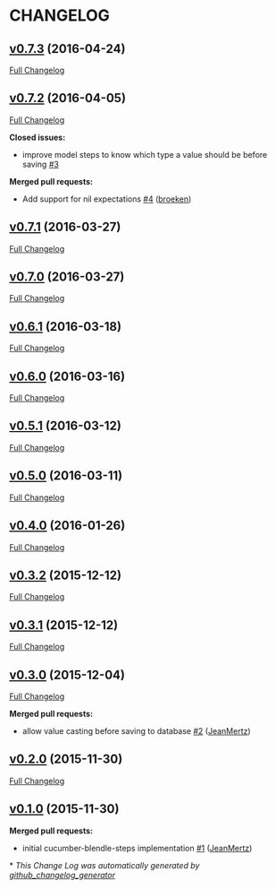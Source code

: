 # CHANGELOG

## [v0.7.3](https://github.com/blendle/cucumber-blendle-steps/tree/v0.7.3) (2016-04-24)
[Full Changelog](https://github.com/blendle/cucumber-blendle-steps/compare/v0.7.2...v0.7.3)

## [v0.7.2](https://github.com/blendle/cucumber-blendle-steps/tree/v0.7.2) (2016-04-05)
[Full Changelog](https://github.com/blendle/cucumber-blendle-steps/compare/v0.7.1...v0.7.2)

**Closed issues:**

- improve model steps to know which type a value should be before saving [\#3](https://github.com/blendle/cucumber-blendle-steps/issues/3)

**Merged pull requests:**

- Add support for nil expectations [\#4](https://github.com/blendle/cucumber-blendle-steps/pull/4) ([broeken](https://github.com/broeken))

## [v0.7.1](https://github.com/blendle/cucumber-blendle-steps/tree/v0.7.1) (2016-03-27)
[Full Changelog](https://github.com/blendle/cucumber-blendle-steps/compare/v0.7.0...v0.7.1)

## [v0.7.0](https://github.com/blendle/cucumber-blendle-steps/tree/v0.7.0) (2016-03-27)
[Full Changelog](https://github.com/blendle/cucumber-blendle-steps/compare/v0.6.1...v0.7.0)

## [v0.6.1](https://github.com/blendle/cucumber-blendle-steps/tree/v0.6.1) (2016-03-18)
[Full Changelog](https://github.com/blendle/cucumber-blendle-steps/compare/v0.6.0...v0.6.1)

## [v0.6.0](https://github.com/blendle/cucumber-blendle-steps/tree/v0.6.0) (2016-03-16)
[Full Changelog](https://github.com/blendle/cucumber-blendle-steps/compare/v0.5.1...v0.6.0)

## [v0.5.1](https://github.com/blendle/cucumber-blendle-steps/tree/v0.5.1) (2016-03-12)
[Full Changelog](https://github.com/blendle/cucumber-blendle-steps/compare/v0.5.0...v0.5.1)

## [v0.5.0](https://github.com/blendle/cucumber-blendle-steps/tree/v0.5.0) (2016-03-11)
[Full Changelog](https://github.com/blendle/cucumber-blendle-steps/compare/v0.4.0...v0.5.0)

## [v0.4.0](https://github.com/blendle/cucumber-blendle-steps/tree/v0.4.0) (2016-01-26)
[Full Changelog](https://github.com/blendle/cucumber-blendle-steps/compare/v0.3.2...v0.4.0)

## [v0.3.2](https://github.com/blendle/cucumber-blendle-steps/tree/v0.3.2) (2015-12-12)
[Full Changelog](https://github.com/blendle/cucumber-blendle-steps/compare/v0.3.1...v0.3.2)

## [v0.3.1](https://github.com/blendle/cucumber-blendle-steps/tree/v0.3.1) (2015-12-12)
[Full Changelog](https://github.com/blendle/cucumber-blendle-steps/compare/v0.3.0...v0.3.1)

## [v0.3.0](https://github.com/blendle/cucumber-blendle-steps/tree/v0.3.0) (2015-12-04)
[Full Changelog](https://github.com/blendle/cucumber-blendle-steps/compare/v0.2.0...v0.3.0)

**Merged pull requests:**

- allow value casting before saving to database [\#2](https://github.com/blendle/cucumber-blendle-steps/pull/2) ([JeanMertz](https://github.com/JeanMertz))

## [v0.2.0](https://github.com/blendle/cucumber-blendle-steps/tree/v0.2.0) (2015-11-30)
[Full Changelog](https://github.com/blendle/cucumber-blendle-steps/compare/v0.1.0...v0.2.0)

## [v0.1.0](https://github.com/blendle/cucumber-blendle-steps/tree/v0.1.0) (2015-11-30)
**Merged pull requests:**

- initial cucumber-blendle-steps implementation [\#1](https://github.com/blendle/cucumber-blendle-steps/pull/1) ([JeanMertz](https://github.com/JeanMertz))



\* *This Change Log was automatically generated by [github_changelog_generator](https://github.com/skywinder/Github-Changelog-Generator)*